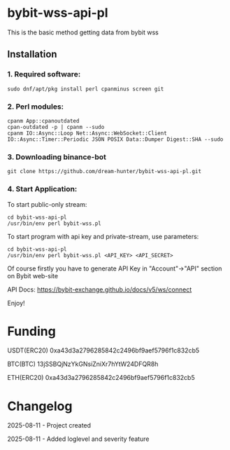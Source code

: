 # bybit-wss-api-pl

This is the basic method getting data from bybit wss


## Installation

### 1. Required software:

```
sudo dnf/apt/pkg install perl cpanminus screen git
```

### 2. Perl modules:

```
cpanm App::cpanoutdated
cpan-outdated -p | cpanm --sudo
cpanm IO::Async::Loop Net::Async::WebSocket::Client IO::Async::Timer::Periodic JSON POSIX Data::Dumper Digest::SHA --sudo
```

### 3. Downloading binance-bot
```
git clone https://github.com/dream-hunter/bybit-wss-api-pl.git
```

### 4. Start Application:

To start public-only stream:

```
cd bybit-wss-api-pl
/usr/bin/env perl bybit-wss.pl
```

To start program with api key and private-stream, use parameters:

```
cd bybit-wss-api-pl
/usr/bin/env perl bybit-wss.pl <API_KEY> <API_SECRET>
```

Of course firstly you have to generate API Key in "Account"->"API" section on Bybit web-site

API Docs: https://bybit-exchange.github.io/docs/v5/ws/connect

Enjoy!

# Funding

USDT(ERC20) 0xa43d3a2796285842c2496bf9aef5796f1c832cb5

BTC(BTC)    13jSSBQjNzYkGNsiZniXr7hYtW24DFQR8h

ETH(ERC20)  0xa43d3a2796285842c2496bf9aef5796f1c832cb5

# Changelog

2025-08-11 - Project created

2025-08-11 - Added loglevel and severity feature